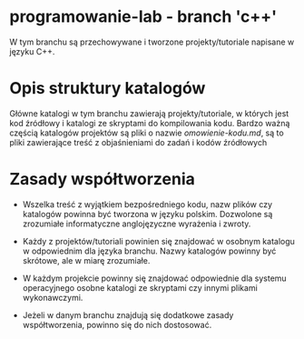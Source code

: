 # programowanie-lab - branch 'c++'

W tym branchu są przechowywane i tworzone projekty/tutoriale napisane w języku C++.

# Opis struktury katalogów

Główne katalogi w tym branchu zawierają projekty/tutoriale, w których jest kod źródłowy i katalogi ze skryptami do kompilowania kodu. Bardzo ważną częścią katalogów projektów są pliki o nazwie *omowienie-kodu.md*, są to pliki zawierające treść z objaśnieniami do zadań i kodów źródłowych

# Zasady współtworzenia
- Wszelka treść z wyjątkiem bezpośredniego kodu, nazw plików czy katalogów powinna być tworzona w języku polskim. Dozwolone są zrozumiałe informatyczne anglojęzyczne wyrażenia i zwroty.

- Każdy z projektów/tutoriali powinien się znajdować w osobnym katalogu w odpowiednim dla języka branchu. Nazwy katalogów powinny być skrótowe, ale w miarę zrozumiałe.

- W każdym projekcie powinny się znajdować odpowiednie dla systemu operacyjnego osobne katalogi ze skryptami czy innymi plikami wykonawczymi.

- Jeżeli w danym branchu znajdują się dodatkowe zasady współtworzenia, powinno się do nich dostosować.
